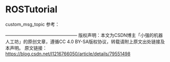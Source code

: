 # ROSTutorial

custom_msg_topic 参考：

————————————————
版权声明：本文为CSDN博主「小强的机器人工坊」的原创文章，遵循CC 4.0 BY-SA版权协议，转载请附上原文出处链接及本声明。
原文链接：https://blog.csdn.net/l1216766050/article/details/79551498
